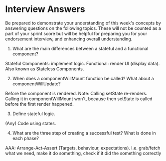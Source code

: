 # Interview Answers
Be prepared to demonstrate your understanding of this week's concepts by answering questions on the following topics. These will not be counted as a part of your sprint score but will be helpful for preparing you for your endorsement interview, and enhancing overall understanding.

1. What are the main differences between a stateful and a functional component?

Stateful Components: implement logic.
Functional: render UI (display data). Also known as Stateless Components.

2. When does a componentWillMount function be called? What about a componentWillUpdate?

Before the component is rendered. Note: Calling setState re-renders. Calling it in componentWillMount won't, because then setState is called before the first render happened.

3. Define stateful logic.

(Any) Code using states.

4. What are the three step of creating a successful test? What is done in each phase?

AAA: Arrange-Act-Assert (Targets, behaviour, expectations).
I.e. grab/fetch what we need,
     make it do something,
     check if it did the something correctly